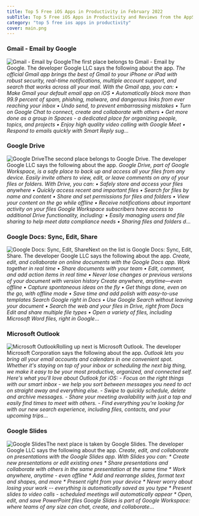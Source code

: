 ```yaml
---
title: Top 5 Free iOS Apps in Productivity in February 2022
subTitle: Top 5 Free iOS Apps in Productivity and Reviews from the AppStore in February 2022.
category: "top 5 free ios apps in productivity"
cover: main.png
---
```


### Gmail - Email by Google

![Gmail - Email by Google](https://is2-ssl.mzstatic.com/image/thumb/Purple126/v4/2a/c7/3a/2ac73a1e-0bb8-aebd-8d4a-e9bf771e474c/contsched.fvsqieso.png/100x100bb.png)The first place belongs to Gmail - Email by Google. The developer Google LLC says the following about the app. _The official Gmail app brings the best of Gmail to your iPhone or iPad with robust security, real-time notifications, multiple account support, and search that works across all your mail.  With the Gmail app, you can: • Make Gmail your default email app on iOS • Automatically block more than 99.9 percent of spam, phishing, malware, and dangerous links from ever reaching your inbox • Undo send, to prevent embarrassing mistakes • Turn on Google Chat to connect, create and collaborate with others • Get more done as a group in Spaces - a dedicated place for organizing people, topics, and projects • Enjoy high quality video calling with Google Meet • Respond to emails quickly with Smart Reply sug_...

### Google Drive

![Google Drive](https://is4-ssl.mzstatic.com/image/thumb/Purple126/v4/9f/d9/a0/9fd9a0e4-af8c-c7a5-b24c-781a87bd64d6/AppIcon-0-1x_U007emarketing-0-6-0-0-0-85-220.png/100x100bb.png)The second place belongs to Google Drive. The developer Google LLC says the following about the app. _Google Drive, part of Google Workspace, is a safe place to back up and access all your files from any device. Easily invite others to view, edit, or leave comments on any of your files or folders.  With Drive, you can:  • Safely store and access your files anywhere • Quickly access recent and important files • Search for files by name and content • Share and set permissions for files and folders • View your content on the go while offline • Receive notifications about important activity on your files  Google Workspace subscribers have access to additional Drive functionality, including:  • Easily managing users and file sharing to help meet data compliance needs • Sharing files and folders d_...

### Google Docs: Sync, Edit, Share

![Google Docs: Sync, Edit, Share](https://is4-ssl.mzstatic.com/image/thumb/Purple126/v4/24/83/6c/24836c76-2145-3475-e4a9-f857d4e1998b/logo_docs_2020q4_color-0-1x_U007emarketing-0-0-0-6-0-0-85-220.png/100x100bb.png)Next on the list is Google Docs: Sync, Edit, Share. The developer Google LLC says the following about the app. _Create, edit, and collaborate on online documents with the Google Docs app.  Work together in real time • Share documents with your team • Edit, comment, and add action items in real time • Never lose changes or previous versions of your document with version history  Create anywhere, anytime—even offline • Capture spontaneous ideas on the fly • Get things done, even on the go, with offline mode • Save time and add polish with easy-to-use templates  Search Google right in Docs • Use Google Search without leaving your document • Search the web and your files in Drive, right from Docs  Edit and share multiple file types • Open a variety of files, including Microsoft Word files, right in Google_...

### Microsoft Outlook

![Microsoft Outlook](https://is3-ssl.mzstatic.com/image/thumb/Purple126/v4/1d/c3/b6/1dc3b667-00a3-7f71-2b3d-99e58d9d19e2/AppIcon-outlook.prod-0-1x_U007emarketing-0-7-0-85-220.png/100x100bb.png)Rolling up next is Microsoft Outlook. The developer Microsoft Corporation says the following about the app. _Outlook lets you bring all your email accounts and calendars in one convenient spot. Whether it's staying on top of your inbox or scheduling the next big thing, we make it easy to be your most productive, organized, and connected self.  Here's what you'll love about Outlook for iOS:  - Focus on the right things with our smart inbox - we help you sort between messages you need to act on straight away and everything else.  - Swipe to quickly schedule, delete and archive messages.  - Share your meeting availability with just a tap and easily find times to meet with others.  - Find everything you're looking for with our new search experience, including files, contacts, and your upcoming trips_...

### Google Slides

![Google Slides](https://is1-ssl.mzstatic.com/image/thumb/Purple116/v4/fd/eb/2d/fdeb2dc2-f80a-a339-171e-ee5d12aaa2e2/logo_slides_2020q4_color-0-1x_U007emarketing-0-6-0-0-85-220.png/100x100bb.png)The next place is taken by Google Slides. The developer Google LLC says the following about the app. _Create, edit, and collaborate on presentations with the Google Slides app. With Slides you can:  * Create new presentations or edit existing ones * Share presentations and collaborate with others in the same presentation at the same time * Work anywhere, anytime - even offline * Add and rearrange slides, format text and shapes, and more * Present right from your device * Never worry about losing your work -- everything is automatically saved as you type * Present slides to video calls - scheduled meetings will automatically appear * Open, edit, and save PowerPoint files  Google Slides is part of Google Workspace: where teams of any size can chat, create, and collaborate_...

